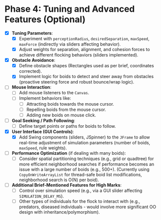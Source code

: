# Phase 4: Tuning and Advanced Features (Optional)

- [X] **Tuning Parameters**:
    - [X] Experiment with `perceptionRadius`, `desiredSeparation`, `maxSpeed`, `maxForce` (indirectly via sliders affecting behavior).
    - [X] Adjust weights for separation, alignment, and cohesion forces to achieve different flocking behaviors (sliders implemented).
- [X] **Obstacle Avoidance**:
    - [X] Define obstacle shapes (Rectangles used as per brief, coordinates corrected).
    - [X] Implement logic for boids to detect and steer away from obstacles (proactive steering force and robust bounce/wrap logic).
- [ ] **Mouse Interaction**:
    - [ ] Add mouse listeners to the `Canvas`.
    - [ ] Implement behaviors like:
        - [ ] Attracting boids towards the mouse cursor.
        - [ ] Repelling boids from the mouse cursor.
        - [ ] Adding new boids on mouse click.
- [ ] **Goal Seeking / Path Following**:
    - [ ] Define target points or paths for boids to follow.
- [X] **User Interface (GUI Controls)**:
    - [X] Add Swing components (sliders, JSpinner) to the `JFrame` to allow real-time adjustment of simulation parameters (number of boids, `maxSpeed`, rule weights).
- [ ] **Performance Optimization** (if dealing with many boids):
    - [ ] Consider spatial partitioning techniques (e.g., grid or quadtree) for more efficient neighborhood searches if performance becomes an issue with a large number of boids (e.g., 500+). (Currently using `CopyOnWriteArrayList` for thread-safe boid list modifications, neighborhood search is O(N) per boid).
- [ ] **Additional Brief-Mentioned Features for High Marks**:
    - [ ] Control over simulation speed (e.g., via a GUI slider affecting `SIMULATION_DELAY_MS`).
    - [ ] Other types of individuals for the flock to interact with (e.g., predators, diseased individuals - would involve more significant OO design with inheritance/polymorphism). 